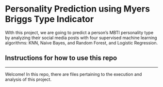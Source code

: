 # Personality Prediction using Myers Briggs Type Indicator

WIth this project, we are going to predict a person’s MBTI personality type by analyzing their social media posts with four supervised machine learning algorithms: KNN, Naive Bayes, and Random Forest, and Logistic Regression. 


## Instructions for how to use this repo
----------
Welcome! In this repo, there are files pertaining to the execution and analysis of this project. 
